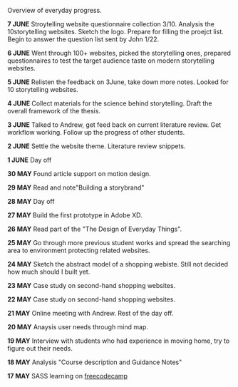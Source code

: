 Overview of everyday progress.

**7 JUNE**
Stroytelling website questionnaire collection 3/10. Analysis the 10storytelling websites. Sketch the logo. Prepare for filling the proejct list. Begin to answer the question list sent by John 1/22.

**6 JUNE**
Went through 100+ websites, picked the storytelling ones, prepared questionnaires to test the target audience taste on modern storytelling websites.

**5 JUNE**
Relisten the feedback on 3June, take down more notes. Looked for 10 storytelling websites.

**4 JUNE**
Collect materials for the science behind storytelling. Draft the overall framework of the thesis.

**3 JUNE**
Talked to Andrew, get feed back on current literature review. Get workflow working. Follow up the progress of other students.

**2 JUNE**
Settle the website theme. Literature review snippets.

**1 JUNE**
Day off

**30 MAY**
Found article support on motion design.

**29 MAY**
Read and note"Building a storybrand"

**28 MAY**
Day off

**27 MAY**
Build the first prototype in Adobe XD.

**26 MAY**
Read part of the "The Design of Everyday Things".

**25 MAY**
Go through more previous student works and spread the searching area to environment protecting related websites.

**24 MAY**
Sketch the abstract model of a shopping webiste. Still not decided how much should I built yet.

**23 MAY**
Case study on second-hand shopping websites.

**22 MAY**
Case study on second-hand shopping websites.

**21 MAY**
Online meeting with Andrew. Rest of the day off.

**20 MAY**
Anaysis user needs through mind map.

**19 MAY**
Interview with students who had experience in moving home, try to figure out their needs.

**18 MAY**
Analysis "Course description and Guidance Notes"

**17 MAY**
SASS learning on [freecodecamp](https://www.freecodecamp.org/ "freecodecamp")
